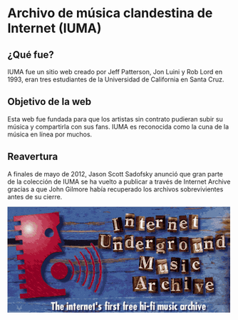 
# Archivo de música clandestina de Internet (IUMA)

## ¿Qué fue? 
IUMA fue un sitio web creado por Jeff Patterson, Jon Luini y Rob Lord en 1993, eran tres estudiantes de la Universidad de California en Santa Cruz.

## Objetivo de la web
Esta web fue fundada para que los artistas sin contrato pudieran subir su música y compartirla con sus fans. 
IUMA es reconocida como la cuna de la música en línea por muchos.

## Reavertura
A finales de  mayo de 2012, Jason Scott Sadofsky anunció que gran parte de la colección de IUMA se ha vuelto a publicar a través de Internet Archive  gracias a que John Gilmore había recuperado los archivos sobrevivientes antes de su cierre. 
 
![IUMA](iuma.png)




